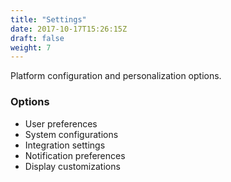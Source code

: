 ```yaml
---
title: "Settings"
date: 2017-10-17T15:26:15Z
draft: false
weight: 7
---
```


Platform configuration and personalization options.


### Options
*	User preferences
*	System configurations
*	Integration settings
*	Notification preferences
*	Display customizations
